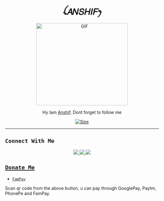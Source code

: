 <h1 align="center">ꪶ𝐴𝑁𝑆𝐻𝐼𝐹ꫂ<br></h1>
<p align="center">
<img src="https://i.imgur.com/HQHMw5I.jpeg" alt="GIF" width="300" height="270"/>
</p>

<p align="center">
 Hy Iam <a href="https://github.com/ANSHIF-HASSAN" target="_blank">Anshif<a>. Dont forget to follow me
</p>

<p align="center">
<a href="[https://youtu.be/WiIqCdiDjFo](https://youtube.com/@anshifmodz3490)"><img title="Size" src="https://img.shields.io/badge/Tutorial-Video-green"></a>
</p>

------

## ```Connect With Me```
<p align="center">
<a href="https://wa.me/917902481848"><img src="https://img.shields.io/badge/Contact Anshif-25D366?style=for-the-badge&logo=whatsapp&logoColor=white" />
<a href="https://chat.wha6776tsapp.com/HYj9wu5Jrv6C566ROxyeQbHoS"><img src="https://img.shields.io/badge/Join Official GC-25D366?style=for-the-badge&logo=whatsapp&logoColor=white" />
<a href="https://youtube.com/@anshifmodz3490"><img src="https://img.shields.io/badge/Subscribe Anshif-ff0000?style=for-the-badge&logo=youtube&logoColor=ff000000&link=https://youtube.com/@anshifmodz3490" /><br>
</p>

## ```Donate Me```

- [`FamPay`](https://telegra.ph/file/7b098fd5702daeb7e0.jpg)

<p align="left">
Scan qr code from the above button, u can pay through GooglePay, Paytm, PhonePe and FamPay.
</p>

